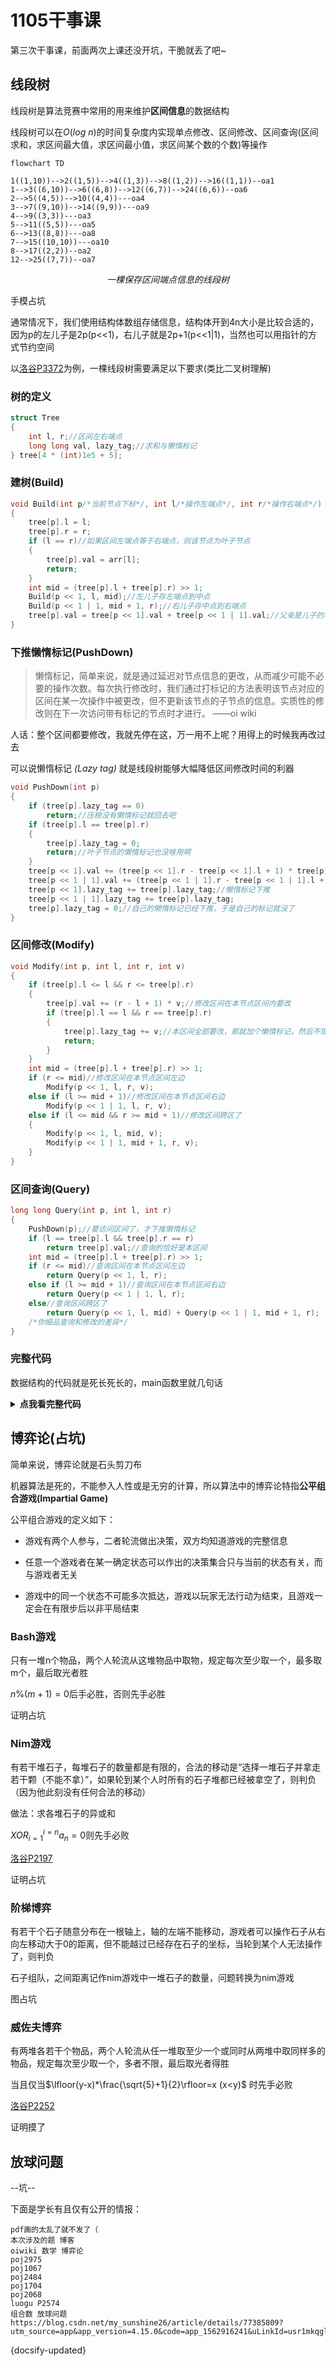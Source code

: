 # 1105干事课

第三次干事课，前面两次上课还没开坑，干脆就丢了吧~

## 线段树

线段树是算法竞赛中常用的用来维护**区间信息**的数据结构

线段树可以在$O(log\ n)$的时间复杂度内实现单点修改、区间修改、区间查询(区间求和，求区间最大值，求区间最小值，求区间某个数的个数)等操作

```mermaid
flowchart TD

1((1,10))-->2((1,5))-->4((1,3))-->8((1,2))-->16((1,1))--oa1
1-->3((6,10))-->6((6,8))-->12((6,7))-->24((6,6))--oa6
2-->5((4,5))-->10((4,4))---oa4
3-->7((9,10))-->14((9,9))---oa9
4-->9((3,3))---oa3
5-->11((5,5))---oa5
6-->13((8,8))---oa8
7-->15((10,10))---oa10
8-->17((2,2))--oa2
12-->25((7,7))--oa7

```

*<center>一棵保存区间端点信息的线段树</center>*

手模占坑

通常情况下，我们使用结构体数组存储信息，结构体开到4n大小是比较合适的，因为p的左儿子是2p(p<<1)，右儿子就是2p+1(p<<1|1)，当然也可以用指针的方式节约空间

以[洛谷P3372](https://www.luogu.com.cn/problem/P3372)为例，一棵线段树需要满足以下要求(类比二叉树理解)

### 树的定义
```cpp
struct Tree
{
	int l, r;//区间左右端点
	long long val, lazy_tag;//求和与懒惰标记
} tree[4 * (int)1e5 + 5];
```

### 建树(Build)
```cpp
void Build(int p/*当前节点下标*/, int l/*操作左端点*/, int r/*操作右端点*/)
{
	tree[p].l = l;
	tree[p].r = r;
	if (l == r)//如果区间左端点等于右端点，则该节点为叶子节点
	{
		tree[p].val = arr[l];
		return;
	}
	int mid = (tree[p].l + tree[p].r) >> 1;
	Build(p << 1, l, mid);//左儿子存左端点到中点
	Build(p << 1 | 1, mid + 1, r);//右儿子存中点到右端点
	tree[p].val = tree[p << 1].val + tree[p << 1 | 1].val;//父亲是儿子的和
}
```

### 下推懒惰标记(PushDown)

> 懒惰标记，简单来说，就是通过延迟对节点信息的更改，从而减少可能不必要的操作次数。每次执行修改时，我们通过打标记的方法表明该节点对应的区间在某一次操作中被更改，但不更新该节点的子节点的信息。实质性的修改则在下一次访问带有标记的节点时才进行。   ——oi wiki

人话：整个区间都要修改，我就先停在这，万一用不上呢？用得上的时候我再改过去

可以说懒惰标记 _(Lazy tag)_ 就是线段树能够大幅降低区间修改时间的利器

```cpp
void PushDown(int p)
{
	if (tree[p].lazy_tag == 0)
		return;//压根没有懒惰标记就回去吧
	if (tree[p].l == tree[p].r)
	{
		tree[p].lazy_tag = 0;
		return;//叶子节点的懒惰标记也没啥用啊
	}
	tree[p << 1].val += (tree[p << 1].r - tree[p << 1].l + 1) * tree[p].lazy_tag;//左儿子区间每个点都加上一个懒惰标记的值
	tree[p << 1 | 1].val += (tree[p << 1 | 1].r - tree[p << 1 | 1].l + 1) * tree[p].lazy_tag;
	tree[p << 1].lazy_tag += tree[p].lazy_tag;//懒惰标记下推
	tree[p << 1 | 1].lazy_tag += tree[p].lazy_tag;
	tree[p].lazy_tag = 0;//自己的懒惰标记已经下推，于是自己的标记就没了
}
```

### 区间修改(Modify)

```cpp
void Modify(int p, int l, int r, int v)
{
	if (tree[p].l <= l && r <= tree[p].r)
	{
		tree[p].val += (r - l + 1) * v;//修改区间在本节点区间内要改
		if (tree[p].l == l && r == tree[p].r)
		{
			tree[p].lazy_tag += v;//本区间全部要改，那就加个懒惰标记，然后不理它了
			return;
		}
	}
	int mid = (tree[p].l + tree[p].r) >> 1;
	if (r <= mid)//修改区间在本节点区间左边
		Modify(p << 1, l, r, v);
	else if (l >= mid + 1)//修改区间在本节点区间右边
		Modify(p << 1 | 1, l, r, v);
	else if (l <= mid && r >= mid + 1)//修改区间跨区了
	{
		Modify(p << 1, l, mid, v);
		Modify(p << 1 | 1, mid + 1, r, v);
	}
}
```

### 区间查询(Query)

```cpp
long long Query(int p, int l, int r)
{
	PushDown(p);//要访问区间了，才下推懒惰标记
	if (l == tree[p].l && tree[p].r == r)
		return tree[p].val;//查询的恰好是本区间
	int mid = (tree[p].l + tree[p].r) >> 1;
	if (r <= mid)//查询区间在本节点区间左边
		return Query(p << 1, l, r);
	else if (l >= mid + 1)//查询区间在本节点区间右边
		return Query(p << 1 | 1, l, r);
	else//查询区间跨区了
		return Query(p << 1, l, mid) + Query(p << 1 | 1, mid + 1, r);
	/*你细品查询和修改的差异*/
}
```

### 完整代码

数据结构的代码就是死长死长的，main函数里就几句话

<details>

**<summary> 点我看完整代码 </summary>**

```cpp
/*
*线段树模板
*luogu P3372
*/
#include <iostream>
struct Tree
{
	int l, r;
	long long val, lazy_tag;
} tree[4 * (int)1e5 + 5];
long long arr[(int)1e5 + 5];
void Build(int p, int l, int r)
{
	tree[p].l = l;
	tree[p].r = r;
	if (l == r)
	{
		tree[p].val = arr[l];
		return;
	}
	int mid = (tree[p].l + tree[p].r) >> 1;
	Build(p << 1, l, mid);
	Build(p << 1 | 1, mid + 1, r);
	tree[p].val = tree[p << 1].val + tree[p << 1 | 1].val;
}
void PushDown(int p)
{
	if (tree[p].lazy_tag == 0)
		return;
	if (tree[p].l == tree[p].r)
	{
		tree[p].lazy_tag = 0;
		return;
	}
	tree[p << 1].val += (tree[p << 1].r - tree[p << 1].l + 1) * tree[p].lazy_tag;
	tree[p << 1 | 1].val += (tree[p << 1 | 1].r - tree[p << 1 | 1].l + 1) * tree[p].lazy_tag;
	tree[p << 1].lazy_tag += tree[p].lazy_tag;
	tree[p << 1 | 1].lazy_tag += tree[p].lazy_tag;
	tree[p].lazy_tag = 0;
}
void Modify(int p, int l, int r, int v)
{
	if (tree[p].l <= l && r <= tree[p].r)
	{
		tree[p].val += (r - l + 1) * v;
		if (tree[p].l == l && r == tree[p].r)
		{
			tree[p].lazy_tag += v;
			return;
		}
	}
	int mid = (tree[p].l + tree[p].r) >> 1;
	if (r <= mid)
		Modify(p << 1, l, r, v);
	else if (l >= mid + 1)
		Modify(p << 1 | 1, l, r, v);
	else if (l <= mid && r >= mid + 1)
	{
		Modify(p << 1, l, mid, v);
		Modify(p << 1 | 1, mid + 1, r, v);
	}
}
long long Query(int p, int l, int r)
{
	PushDown(p);
	if (l == tree[p].l && tree[p].r == r)
		return tree[p].val;
	int mid = (tree[p].l + tree[p].r) >> 1;
	if (r <= mid)
		return Query(p << 1, l, r);
	else if (l >= mid + 1)
		return Query(p << 1 | 1, l, r);
	else
		return Query(p << 1, l, mid) + Query(p << 1 | 1, mid + 1, r);
}
int main()
{
	int n, m, opt, x, y, k;
	std::cin >> n >> m;
	for (int i = 1; i <= n; i++)
		std::cin >> arr[i];
	Build(1, 1, n);
	while (m--)
	{
		std::cin >> opt >> x >> y;
		switch (opt)
		{
		case 1:
			std::cin >> k;
			Modify(1, x, y, k);
			break;
		case 2:
			std::cout << Query(1, x, y) << std::endl;
			break;
		}
	}
	return 0;
}
```

</details>

## 博弈论(占坑)

简单来说，博弈论就是石头剪刀布

机器算法是死的，不能参入人性或是无穷的计算，所以算法中的博弈论特指**公平组合游戏(Impartial Game)**

公平组合游戏的定义如下：

- 游戏有两个人参与，二者轮流做出决策，双方均知道游戏的完整信息

- 任意一个游戏者在某一确定状态可以作出的决策集合只与当前的状态有关，而与游戏者无关

- 游戏中的同一个状态不可能多次抵达，游戏以玩家无法行动为结束，且游戏一定会在有限步后以非平局结束

### Bash游戏

只有一堆n个物品，两个人轮流从这堆物品中取物，规定每次至少取一个，最多取m个，最后取光者胜

$n\%(m+1)=0$后手必胜，否则先手必胜

证明占坑

### Nim游戏

有若干堆石子，每堆石子的数量都是有限的，合法的移动是“选择一堆石子并拿走若干颗（不能不拿）”，如果轮到某个人时所有的石子堆都已经被拿空了，则判负（因为他此刻没有任何合法的移动）

做法：求各堆石子的异或和

${XOR}^{i=n}_{i=1}a_n=0$则先手必败

[洛谷P2197](https://www.luogu.com.cn/problem/P2197)

证明占坑

### 阶梯博弈

有若干个石子随意分布在一根轴上，轴的左端不能移动，游戏者可以操作石子从右向左移动大于0的距离，但不能越过已经存在石子的坐标，当轮到某个人无法操作了，则判负

石子组队，之间距离记作nim游戏中一堆石子的数量，问题转换为nim游戏

图占坑

### 威佐夫博弈

有两堆各若干个物品，两个人轮流从任一堆取至少一个或同时从两堆中取同样多的物品，规定每次至少取一个，多者不限，最后取光者得胜

当且仅当$\lfloor(y-x)*\frac{\sqrt{5}+1}{2}\rfloor=x (x<y)$ 时先手必败

[洛谷P2252](https://www.luogu.com.cn/problem/P2252)

证明摸了

## 放球问题

--坑--

下面是学长有且仅有公开的情报：
```
pdf画的太乱了就不发了（
本次涉及的题 博客
oiwiki 数学 博弈论
poj2975
poj1067
poj2484
poj1704
poj2068
luogu P2574
组合数 放球问题
https://blog.csdn.net/my_sunshine26/article/details/77385809?utm_source=app&app_version=4.15.0&code=app_1562916241&uLinkId=usr1mkqgl919blen

```

{docsify-updated}